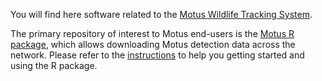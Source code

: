You will find here software related to the [Motus Wildlife Tracking System](https://motus.org).

The primary repository of interest to Motus end-users is the [Motus R package](https://github.com/MotusWTS/motus), which allows downloading Motus detection data across the network. Please refer to the [instructions](https://motuswts.github.io/motus/index.html) to help you getting started and using the R package.

